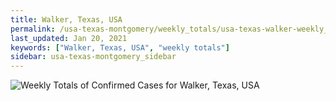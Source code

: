 ```yaml
---
title: Walker, Texas, USA
permalink: /usa-texas-montgomery/weekly_totals/usa-texas-walker-weekly_totals.html
last_updated: Jan 20, 2021
keywords: ["Walker, Texas, USA", "weekly totals"]
sidebar: usa-texas-montgomery_sidebar
---
```


![Weekly Totals of Confirmed Cases for Walker, Texas, USA](/covid_tracker/images/graphs/usa-texas-walker-weekly_totals_graph.png)
